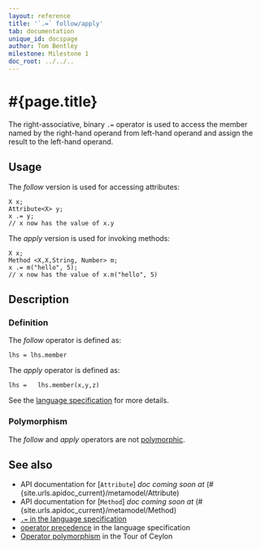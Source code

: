 ```yaml
---
layout: reference
title: '`.=` follow/apply'
tab: documentation
unique_id: docspage
author: Tom Bentley
milestone: Milestone 1
doc_root: ../../..
---
```


# #{page.title}

The right-associative, binary `.=` operator is used to access the member 
named by the right-hand operand from left-hand operand and assign the result to 
the left-hand operand.

## Usage 

The *follow* version is used for accessing attributes:

<!-- check:none -->
    X x;
    Attribute<X> y;
    x .= y; 
    // x now has the value of x.y

The *apply* version is used for invoking methods:

<!-- check:none -->
    X x;
    Method <X,X,String, Number> m;
    x .= m("hello", 5); 
    // x now has the value of x.m("hello", 5)

## Description

### Definition

The *follow* operator is defined as:

<!-- check:none -->
    lhs = lhs.member

The *apply* operator is defined as:

<!-- check:none -->
    lhs =   lhs.member(x,y,z)

See the [language specification](#{page.doc_root}/#{site.urls.spec_relative}#basic) for more details.

### Polymorphism 

The *follow* and *apply* operators are not [polymorphic](#{page.doc_root}/reference/operator/operator-polymorphism). 

## See also

* API documentation for [`Attribute`] _doc coming soon at_ (#{site.urls.apidoc_current}/metamodel/Attribute)
* API documentation for [`Method`] _doc coming soon at_ (#{site.urls.apidoc_current}/metamodel/Method)
* [`.=` in the language specification](#{page.doc_root}/#{site.urls.spec_relative}#basic)
* [operator precedence](#{page.doc_root}/#{site.urls.spec_relative}#operatorprecedence) in the 
  language specification
* [Operator polymorphism](#{page.doc_root}/tour/language-module/#operator_polymorphism) 
  in the Tour of Ceylon

